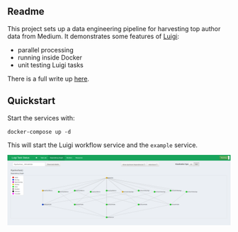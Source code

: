 ## Readme
This project sets up a data engineering pipeline for harvesting top author data from Medium. It demonstrates some features of [Luigi](https://github.com/spotify/luigi):

- parallel processing
- running inside Docker
- unit testing Luigi tasks

There is a full write up [here](https://towardsdatascience.com/build-a-pipeline-for-harvesting-medium-top-author-data-c4d7ed73729f).

## Quickstart
Start the services with:

    docker-compose up -d

This will start the Luigi workflow service and the `example` service.

![luigi_at_work_harvesting_medium_data](luigi_at_work.png)
